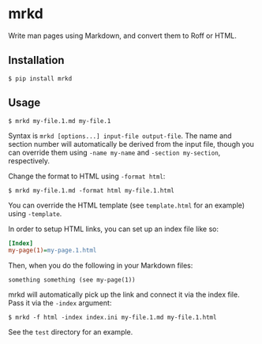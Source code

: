 # mrkd

Write man pages using Markdown, and convert them to Roff or HTML.

## Installation

```
$ pip install mrkd
```

## Usage

```
$ mrkd my-file.1.md my-file.1
```

Syntax is `mrkd [options...] input-file output-file`. The name and section number will
automatically be derived from the input file, though you can override them using
`-name my-name` and `-section my-section`, respectively.

Change the format to HTML using `-format html`:

```
$ mrkd my-file.1.md -format html my-file.1.html
```

You can override the HTML template (see `template.html` for an example) using `-template`.

In order to setup HTML links, you can set up an index file like so:

```ini
[Index]
my-page(1)=my-page.1.html
```

Then, when you do the following in your Markdown files:

```
something something (see my-page(1))
```

mrkd will automatically pick up the link and connect it via the index file. Pass it via
the `-index` argument:

```
$ mrkd -f html -index index.ini my-file.1.md my-file.1.html
```

See the `test` directory for an example.

